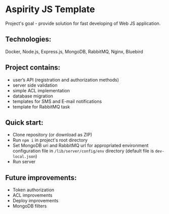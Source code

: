 # Aspirity JS Template  
  
Project's goal - provide solution for fast developing of Web JS application.  
  
## Technologies:   
Docker, Node.js, Express.js, MongoDB, RabbitMQ, Nginx, Bluebird  
  
## Project contains:  
* user’s API (registration and authorization methods)  
* server side validation  
* simple ACL implementation  
* database migration  
* templates for SMS and E-mail notifications  
* template for RabbitMQ task  
  
  
## Quick start:  
* Clone repository (or download as ZIP)  
* Run `npm i` in project's root directory  
* Set MongoDB uri and RabbitMQ url for appropriated environment configuration file in `/lib/server/config/env` directory (default file is `dev-local.json`)  
* Run server  
  
## Future improvements:  
* Token authorization  
* ACL improvements  
* Deploy improvements  
* MongoDB filters  